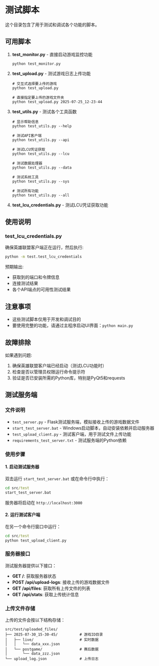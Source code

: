 # 测试脚本

这个目录包含了用于测试和调试各个功能的脚本。

## 可用脚本

1. **test_monitor.py** - 直接启动游戏监控功能
   ```
   python test_monitor.py
   ```

2. **test_upload.py** - 测试游戏日志上传功能
   ```
   # 交互式选择要上传的游戏
   python test_upload.py
   
   # 直接指定要上传的游戏文件夹
   python test_upload.py 2025-07-25_12-23-44
   ```

3. **test_utils.py** - 测试各个工具函数
   ```
   # 显示帮助信息
   python test_utils.py --help
   
   # 测试API客户端
   python test_utils.py --api
   
   # 测试LCU凭证获取
   python test_utils.py --lcu
   
   # 测试数据处理器
   python test_utils.py --data
   
   # 测试系统工具
   python test_utils.py --sys
   
   # 测试所有功能
   python test_utils.py --all
   ```

4. **test_lcu_credentials.py** - 测试LCU凭证获取功能

## 使用说明

### test_lcu_credentials.py

确保英雄联盟客户端正在运行，然后执行:
```bash
python -m test.test_lcu_credentials
```

预期输出:
- 获取到的端口和令牌信息
- 连接测试结果
- 各个API端点的可用性测试结果

## 注意事项

- 这些测试脚本仅用于开发和调试目的
- 要使用完整的功能，请通过主程序启动UI界面：`python main.py`

## 故障排除

如果遇到问题:
1. 确保英雄联盟客户端已经启动（测试LCU功能时）
2. 检查是否以管理员权限运行命令提示符
3. 验证是否已安装所需的Python库，特别是PyQt5和requests

## 测试服务端

### 文件说明

- `test_server.py` - Flask测试服务端，模拟接收上传的游戏数据文件
- `start_test_server.bat` - Windows启动脚本，自动安装依赖并启动服务器
- `test_upload_client.py` - 测试客户端，用于测试文件上传功能
- `requirements_test_server.txt` - 测试服务端的Python依赖

### 使用步骤

#### 1. 启动测试服务器

双击运行 `start_test_server.bat` 或在命令行中执行：

```cmd
cd src/test
start_test_server.bat
```

服务器将启动在 `http://localhost:3000`

#### 2. 运行测试客户端

在另一个命令行窗口中运行：

```cmd
cd src/test
python test_upload_client.py
```

### 服务器接口

测试服务器提供以下接口：

- **GET /**: 获取服务器状态
- **POST /api/upload-logs**: 接收上传的游戏数据文件
- **GET /api/files**: 获取所有上传文件的列表
- **GET /api/stats**: 获取上传统计信息

### 上传文件存储

上传的文件会按以下结构存储：

```
src/test/uploaded_files/
├── 2025-07-30_15-30-45/          # 游戏ID目录
│   ├── live/                     # 实时数据
│   │   └── data_xxx.json
│   └── postgame/                 # 赛后数据
│       └── data_zzz.json
└── upload_log.json               # 上传日志
```
